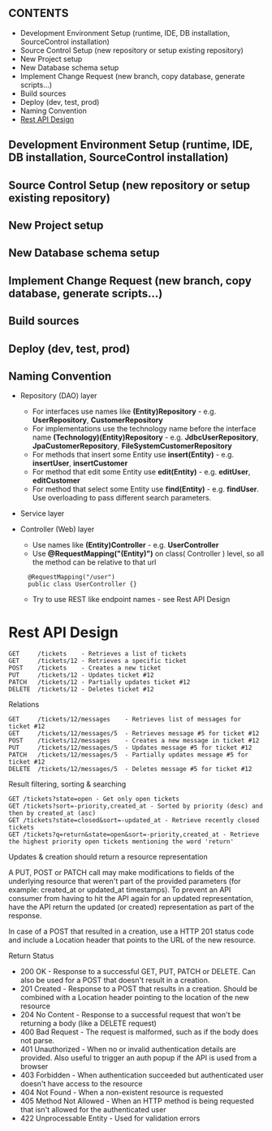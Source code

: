 CONTENTS
--------
 - Development Environment Setup (runtime, IDE, DB installation, SourceControl installation)
 - Source Control Setup (new repository or setup existing repository)
 - New Project setup
 - New Database schema setup
 - Implement Change Request (new branch, copy database, generate scripts...)
 - Build sources
 - Deploy (dev, test, prod)
 - Naming Convention
 - [Rest API Design](#rest-api-design)

 Development Environment Setup (runtime, IDE, DB installation, SourceControl installation)
-----------------------------------------------------------------------------------------


Source Control Setup (new repository or setup existing repository)
------------------------------------------------------------------


New Project setup
-----------------


New Database schema setup
-------------------------


Implement Change Request (new branch, copy database, generate scripts...)
-------------------------------------------------------------------------

Build sources
-------------

Deploy (dev, test, prod)
------------------------

Naming Convention
-----------------
- Repository (DAO) layer
  * For interfaces use names like **(Entity)Repository** - e.g. **UserRepository**, **CustomerRepository**
  * For implementations use the technology name before the interface name **(Technology)(Entity)Repository** - e.g. **JdbcUserRepository**, **JpaCustomerRepository**, **FileSystemCustomerRepository**
  * For methods that insert some Entity use **insert(Entity)** - e.g. **insertUser**, **insertCustomer**
  * For method that edit some Entity use **edit(Entity)** - e.g. **editUser**, **editCustomer**
  * For method that select some Entity use **find(Entity)** - e.g. **findUser**. Use overloading to pass different search parameters.

- Service layer

- Controller (Web) layer
  * Use names like **(Entity)Controller** - e.g. **UserController**
  * Use **@RequestMapping("(Entity)")** on class( Controller ) level, so all the method can be relative to that url
  ```
    @RequestMapping("/user")
    public class UserController {}
  ```
  * Try to use REST like endpoint names - see Rest API Design

# Rest API Design

```
GET     /tickets    - Retrieves a list of tickets
GET     /tickets/12 - Retrieves a specific ticket
POST    /tickets    - Creates a new ticket
PUT     /tickets/12 - Updates ticket #12
PATCH   /tickets/12 - Partially updates ticket #12
DELETE  /tickets/12 - Deletes ticket #12
```
Relations
```
GET     /tickets/12/messages    - Retrieves list of messages for ticket #12
GET     /tickets/12/messages/5  - Retrieves message #5 for ticket #12
POST    /tickets/12/messages    - Creates a new message in ticket #12
PUT     /tickets/12/messages/5  - Updates message #5 for ticket #12
PATCH   /tickets/12/messages/5  - Partially updates message #5 for ticket #12
DELETE  /tickets/12/messages/5  - Deletes message #5 for ticket #12
```
Result filtering, sorting & searching
```
GET /tickets?state=open - Get only open tickets
GET /tickets?sort=-priority,created_at - Sorted by priority (desc) and then by created_at (asc)
GET /tickets?state=closed&sort=-updated_at - Retrieve recently closed tickets
GET /tickets?q=return&state=open&sort=-priority,created_at - Retrieve the highest priority open tickets mentioning the word 'return'
```
Updates & creation should return a resource representation

A PUT, POST or PATCH call may make modifications to fields of the underlying resource that weren't part of the provided parameters (for example: created_at or updated_at timestamps). To prevent an API consumer from having to hit the API again for an updated representation, have the API return the updated (or created) representation as part of the response.

In case of a POST that resulted in a creation, use a HTTP 201 status code and include a Location header that points to the URL of the new resource.

Return Status
* 200 OK - Response to a successful GET, PUT, PATCH or DELETE. Can also be used for a POST that doesn't result in a creation.
* 201 Created - Response to a POST that results in a creation. Should be combined with a Location header pointing to the location of the new resource
* 204 No Content - Response to a successful request that won't be returning a body (like a DELETE request)
* 400 Bad Request - The request is malformed, such as if the body does not parse.
* 401 Unauthorized - When no or invalid authentication details are provided. Also useful to trigger an auth popup if the API is used from a browser
* 403 Forbidden - When authentication succeeded but authenticated user doesn't have access to the resource
* 404 Not Found - When a non-existent resource is requested
* 405 Method Not Allowed - When an HTTP method is being requested that isn't allowed for the authenticated user
* 422 Unprocessable Entity - Used for validation errors
